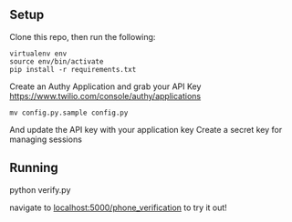 ## Setup

Clone this repo, then run the following:

```
virtualenv env
source env/bin/activate
pip install -r requirements.txt
```

Create an Authy Application and grab your API Key
https://www.twilio.com/console/authy/applications

`mv config.py.sample config.py`

And update the API key with your application key
Create a secret key for managing sessions

## Running

python verify.py

navigate to [localhost:5000/phone_verification](localhost:5000/phone_verification) to try it out!
